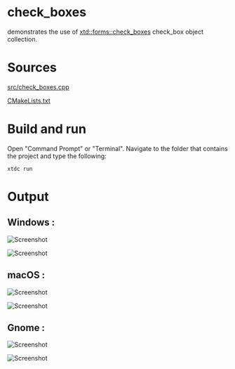 # check_boxes

demonstrates the use of [xtd::forms::check_boxes](../../../src/xtd_forms/include/xtd/forms/check_boxes.hpp) check_box object collection.

# Sources

[src/check_boxes.cpp](src/check_boxes.cpp)

[CMakeLists.txt](CMakeLists.txt)

# Build and run

Open "Command Prompt" or "Terminal". Navigate to the folder that contains the project and type the following:

```shell
xtdc run
```

# Output

## Windows :

![Screenshot](../../../docs/pictures/examples/check_boxes_w.png)

![Screenshot](../../../docs/pictures/examples/check_boxes_wd.png)

## macOS :

![Screenshot](../../../docs/pictures/examples/check_boxes_m.png)

![Screenshot](../../../docs/pictures/examples/check_boxes_md.png)

## Gnome :

![Screenshot](../../../docs/pictures/examples/check_boxes_g.png)

![Screenshot](../../../docs/pictures/examples/check_boxes_gd.png)

